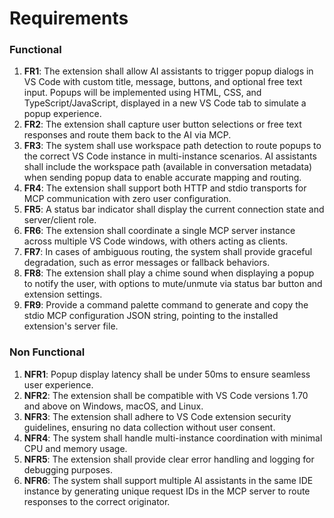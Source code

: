 # Requirements

### Functional
1. **FR1**: The extension shall allow AI assistants to trigger popup dialogs in VS Code with custom title, message, buttons, and optional free text input. Popups will be implemented using HTML, CSS, and TypeScript/JavaScript, displayed in a new VS Code tab to simulate a popup experience.
2. **FR2**: The extension shall capture user button selections or free text responses and route them back to the AI via MCP.
3. **FR3**: The system shall use workspace path detection to route popups to the correct VS Code instance in multi-instance scenarios. AI assistants shall include the workspace path (available in conversation metadata) when sending popup data to enable accurate mapping and routing.
4. **FR4**: The extension shall support both HTTP and stdio transports for MCP communication with zero user configuration.
5. **FR5**: A status bar indicator shall display the current connection state and server/client role.
6. **FR6**: The extension shall coordinate a single MCP server instance across multiple VS Code windows, with others acting as clients.
7. **FR7**: In cases of ambiguous routing, the system shall provide graceful degradation, such as error messages or fallback behaviors.
8. **FR8**: The extension shall play a chime sound when displaying a popup to notify the user, with options to mute/unmute via status bar button and extension settings.
9. **FR9**: Provide a command palette command to generate and copy the stdio MCP configuration JSON string, pointing to the installed extension's server file.

### Non Functional
1. **NFR1**: Popup display latency shall be under 50ms to ensure seamless user experience.
2. **NFR2**: The extension shall be compatible with VS Code versions 1.70 and above on Windows, macOS, and Linux.
3. **NFR3**: The extension shall adhere to VS Code extension security guidelines, ensuring no data collection without user consent.
4. **NFR4**: The system shall handle multi-instance coordination with minimal CPU and memory usage.
5. **NFR5**: The extension shall provide clear error handling and logging for debugging purposes.
6. **NFR6**: The system shall support multiple AI assistants in the same IDE instance by generating unique request IDs in the MCP server to route responses to the correct originator.
